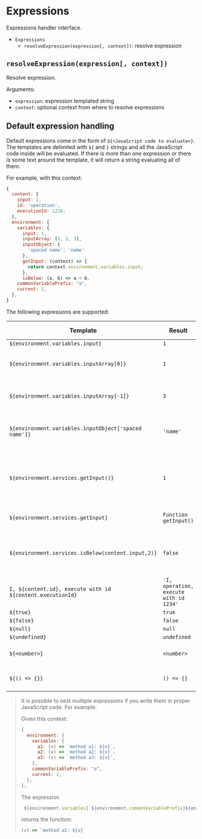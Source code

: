 Expressions
===========

Expressions handler interface.

- `Expressions`
  - `resolveExpression(expression[, context])`: resolve expression

## `resolveExpression(expression[, context])`

Resolve expression.

Arguments:
- `expression`: expression templated string
- `context`: optional context from where to resolve expressions
## Default expression handling

Default expressions come in the form of `${<JavaScript code to evaluate>}`. The templates are delimited with `${` and `}` strings and all the JavaScript code inside will be evaluated. If there is more than one expression or there is some text around the template, it will return a string evaluating all of them.

For example, with this context:
```JavaScript
{
  content: {
    input: 2,
    id: 'operation',
    executionId: 1234,
  },
  environment: {
    variables: { 
      input: 1,
      inputArray: [1, 2, 3],
      inputObject: {
        'spaced name': 'name'
      },
      getInput: (context) => {
        return context.environment.variables.input;
      },
      isBelow: (a, b) => a < b,
    commonVariablePrefix: "a",
    current: 2,
  },
}
```
The following expressions are supported:

| Template | Result | More information |
|-|-|-|
| `${environment.variables.input}` | `1` |  |
| `${environment.variables.inputArray[0]}` | `1` | resolves to first item of the variable input array |
| `${environment.variables.inputArray[-1]}` | `3` | resolves to last item of the variable input array |
| `${environment.variables.inputObject['spaced name']}` | `'name'` | resolves to the variable input object property `spaced name` |
| `${environment.services.getInput()}` | `1` | executes the service function `getInput` with the context passed as an argument |
| `${environment.services.getInput}` | `Function getInput()` | returns the service function |
| `${environment.services.isBelow(content.input,2)}` | `false` | executes the service function `isBelow` with `content.input` value and 2 |
| `I, ${content.id}, execute with id ${content.executionId}` | `'I, operation, execute with id 1234'` | formats a string getting content object values |
| `${true}` | `true` |  |
| `${false}` | `false` |  |
| `${null}` | `null` |  |
| `${undefined}` | `undefined` |  |
| `${<number>}` | `<number>` | returns the number passed |
| `${() => {}}` | `() => {}` | returns the lambda function |

> 
> It is possible to nest multiple expressions if you write them in proper JavaScript code. For example:
>
> Given this context:
> ```JavaScript
> {
>   environment: {
>     variables: {
>       a1: (v) => `method a1: ${v}`,
>       a2: (v) => `method a2: ${v}`,
>       a3: (v) => `method a3: ${v}`,
>     },
>     commonVariablePrefix: "a",
>     current: 2,
>   },
> };
> ```
> The expression
> ```JavaScript
>  ${environment.variables[`${environment.commonVariablePrefix}${environment.current}`]}
> ```
> returns the function: 
> ```JavaScript 
> (v) => `method a2: ${v}`
> ```
> 
